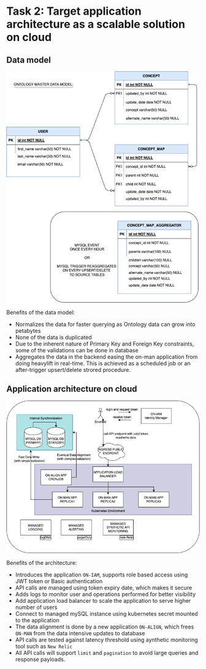 # Task 2: Target application architecture as a scalable solution on cloud

## Data model
![alt text](../images-png/entity-relationship.drawio.png)

Benefits of the data model:

- Normalizes the data for faster querying as Ontology data can grow into petabytes
- None of the data is duplicated
- Due to the inherent nature of Primary Key and Foreign Key constraints, some of the validations can be done in database 
- Aggregates the data in the backend easing the on-man application from doing heavylift in real-time. This is achieved as a scheduled job or an after-trigger upsert/delete strored procedure.


## Application architecture on cloud
![alt text](../images-png/ontology-manager.drawio.png)

Benefits of the architecture:
- Introduces the application `ON-IAM`, supports role based access using JWT token or Basic authentication
- API calls are managed using token expiry date, which makes it secure
- Adds logs to monitor user and operations performed for better visibility
- Add application load balancer to scale the application to serve higher number of users
- Connect to managed mySQL instance using kubernetes secret mounted to the application
- The data alignment is done by a new application `ON-ALIGN`, which frees `ON-MAN` from the data intensive updates to database
- API calls are tested against latency threshold using aynthetic monitoring tool such as `New Relic`
- All API calls will support `limit` and `pagination` to avoid large queries and response payloads.


